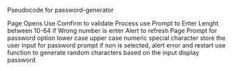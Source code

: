 Pseudocode for password-generator

Page Opens 
Use Comfirm to validate Process
use Prompt to Enter Lenght between 10-64
if Wrong number is enter Alert to refresh Page
Prompt for password option
lower case
upper case 
numeric
special character
store the user input for password prompt 
if non is selected, alert error and restart
use function to generate random characters based on the input
display password